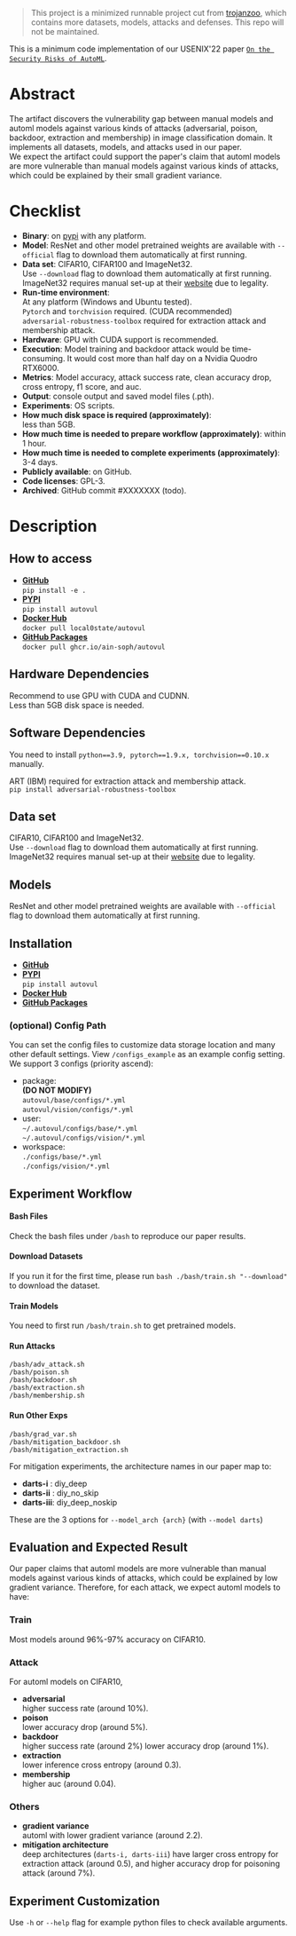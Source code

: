 > This project is a minimized runnable project cut from [trojanzoo](https://github.com/ain-soph/trojanzoo), which contains more datasets, models, attacks and defenses. This repo will not be maintained. 

This is a minimum code implementation of our USENIX'22 paper [`On the Security Risks of AutoML`](https://arxiv.org/abs/2110.06018). 

# Abstract
The artifact discovers the vulnerability gap between manual models and automl models against various kinds of attacks (adversarial, poison, backdoor, extraction and membership) in image classification domain. It implements all datasets, models, and attacks used in our paper.    
We expect the artifact could support the paper's claim that automl models are more vulnerable than manual models against various kinds of attacks, which could be explained by their small gradient variance.

# Checklist
* **Binary**: on [pypi](https://pypi.org/project/autovul/) with any platform.
* **Model**: ResNet and other model pretrained weights are available with `--official` flag to download them automatically at first running.
* **Data set**: CIFAR10, CIFAR100 and ImageNet32.  
Use `--download` flag to download them automatically at first running.  
ImageNet32 requires manual set-up at their [website](https://image-net.org/download-images.php) due to legality.
* **Run-time environment**:  
    At any platform (Windows and Ubuntu tested).  
    `Pytorch` and `torchvision` required. (CUDA recommended)  
    `adversarial-robustness-toolbox` required for extraction attack and membership attack.
* **Hardware**: GPU with CUDA support is recommended.
* **Execution**: Model training and backdoor attack would be time-consuming. It would cost more than half day on a Nvidia Quodro RTX6000.
* **Metrics**: Model accuracy, attack success rate, clean accuracy drop, cross entropy, f1 score, and auc.
* **Output**: console output and saved model files (.pth).
* **Experiments**: OS scripts.
* **How much disk space is required (approximately)**:  
less than 5GB.
* **How much time is needed to prepare workflow (approximately)**: within 1 hour.
* **How much time is needed to complete experiments (approximately)**: 3-4 days.
* **Publicly available**: on GitHub.
* **Code licenses**: GPL-3.
* **Archived**: GitHub commit #XXXXXXX (todo).

# Description
## How to access
* [**GitHub**](https://github.com/ain-soph/autovul)  
    `pip install -e .`
* [**PYPI**](https://pypi.org/project/autovul/)  
    `pip install autovul`
* [**Docker Hub**](https://hub.docker.com/r/local0state/autovul)  
    `docker pull local0state/autovul`
* [**GitHub Packages**](https://github.com/ain-soph/autovul/pkgs/container/autovul)  
    `docker pull ghcr.io/ain-soph/autovul`

## Hardware Dependencies
Recommend to use GPU with CUDA and CUDNN.  
Less than 5GB disk space is needed.


## Software Dependencies
You need to install `python==3.9, pytorch==1.9.x, torchvision==0.10.x` manually.

ART (IBM) required for extraction attack and membership attack.  
`pip install adversarial-robustness-toolbox`

## Data set
CIFAR10, CIFAR100 and ImageNet32.  
Use `--download` flag to download them automatically at first running.  
ImageNet32 requires manual set-up at their [website](https://image-net.org/download-images.php) due to legality.
## Models
ResNet and other model pretrained weights are available with `--official` flag to download them automatically at first running.
## Installation
* [**GitHub**](https://github.com/ain-soph/autovul)
* [**PYPI**](https://pypi.org/project/autovul/)  
    `pip install autovul`
* [**Docker Hub**](https://hub.docker.com/r/local0state/autovul)
* [**GitHub Packages**](https://github.com/ain-soph/autovul/pkgs/container/autovul)
### (optional) Config Path
You can set the config files to customize data storage location and many other default settings. View `/configs_example` as an example config setting.  
We support 3 configs (priority ascend):
* package:  
    **(DO NOT MODIFY)**  
    `autovul/base/configs/*.yml`  
    `autovul/vision/configs/*.yml`
* user:  
    `~/.autovul/configs/base/*.yml`  
    `~/.autovul/configs/vision/*.yml`
* workspace:  
    `./configs/base/*.yml`  
    `./configs/vision/*.yml`
## Experiment Workflow
#### Bash Files
Check the bash files under `/bash` to reproduce our paper results.
#### Download Datasets
If you run it for the first time, please run `bash ./bash/train.sh "--download"` to download the dataset.
#### Train Models
You need to first run `/bash/train.sh` to get pretrained models.
#### Run Attacks
```
/bash/adv_attack.sh
/bash/poison.sh
/bash/backdoor.sh
/bash/extraction.sh
/bash/membership.sh
```
#### Run Other Exps
```
/bash/grad_var.sh
/bash/mitigation_backdoor.sh
/bash/mitigation_extraction.sh
```
For mitigation experiments, the architecture names in our paper map to:
* **darts-i**  : diy_deep
* **darts-ii** : diy_no_skip
* **darts-iii**: diy_deep_noskip

These are the 3 options for `--model_arch {arch}` (with `--model darts`)


## Evaluation and Expected Result
Our paper claims that automl models are more vulnerable than manual models against various kinds of attacks, which could be explained by low gradient variance. Therefore, for each attack, we expect automl models to have: 
### Train
Most models around 96%-97% accuracy on CIFAR10.
### Attack
For automl models on CIFAR10,
* **adversarial**  
    higher success rate (around 10%).
* **poison**  
    lower accuracy drop (around 5%).
* **backdoor**  
    higher success rate (around 2%)
    lower accuracy drop (around 1%).
* **extraction**  
    lower inference cross entropy (around 0.3).
* **membership**  
    higher auc (around 0.04).
### Others
* **gradient variance**  
    automl with lower gradient variance (around 2.2).
* **mitigation architecture**  
    deep architectures (`darts-i, darts-iii`) have larger cross entropy for extraction attack (around 0.5), and higher accuracy drop for poisoning attack (around 7%).

## Experiment Customization
Use `-h` or `--help` flag for example python files to check available arguments.
